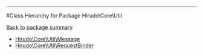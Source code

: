 - - -

#Class Hierarchy for Package Hirudo\Core\Util

<div><a href='https://github.com/JeyDotC/Hirudo-docs/tree/master/hirudo/core/util'>Back to package summary</a></div>

<ul>
<li><a href="https://github.com/JeyDotC/Hirudo-docs/blob/master/Hirudo/Core/Util/Message.md">Hirudo\Core\Util\Message</a></li>
<li><a href="https://github.com/JeyDotC/Hirudo-docs/blob/master/Hirudo/Core/Util/RequestBinder.md">Hirudo\Core\Util\RequestBinder</a></li>
</ul>
